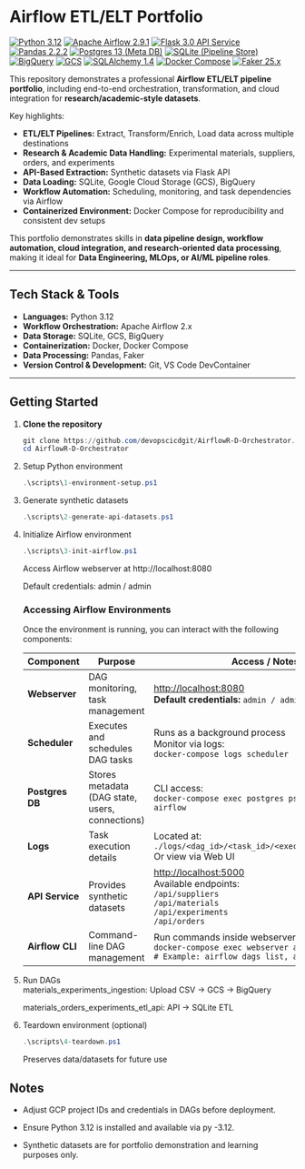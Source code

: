 # Airflow ETL/ELT Portfolio

[![Python 3.12](https://img.shields.io/badge/python-3.12-3776AB.svg?logo=python)](https://www.python.org/downloads/)
[![Apache Airflow 2.9.1](https://img.shields.io/badge/airflow-2.9.1-017CEE.svg?logo=apacheairflow)](https://airflow.apache.org/) <!-- Container image version; requirements pinned to 2.9.2 planned upgrade -->
[![Flask 3.0 API Service](https://img.shields.io/badge/flask-3.0_API-000000.svg?logo=flask)](https://flask.palletsprojects.com/)
[![Pandas 2.2.2](https://img.shields.io/badge/pandas-2.2.2-150458.svg?logo=pandas)](https://pandas.pydata.org/)
[![Postgres 13 (Meta DB)](https://img.shields.io/badge/postgres-13-4169E1.svg?logo=postgresql)](https://www.postgresql.org/)
[![SQLite (Pipeline Store)](https://img.shields.io/badge/sqlite-storage-044A64.svg?logo=sqlite)](https://www.sqlite.org/)
[![BigQuery](https://img.shields.io/badge/google_bigquery-ingestion-1A73E8.svg?logo=googlecloud)](https://cloud.google.com/bigquery)
[![GCS](https://img.shields.io/badge/google_cloud_storage-ingestion-4285F4.svg?logo=googlecloud)](https://cloud.google.com/storage)
[![SQLAlchemy 1.4](https://img.shields.io/badge/sqlalchemy-1.4-CC0000.svg)](https://www.sqlalchemy.org/)
[![Docker Compose](https://img.shields.io/badge/docker%20compose-dev_env-1D63ED.svg?logo=docker)](https://docs.docker.com/compose/)
[![Faker 25.x](https://img.shields.io/badge/faker-synthetic_data-FF6F00.svg)](https://faker.readthedocs.io/)


This repository demonstrates a professional **Airflow ETL/ELT pipeline portfolio**, including end-to-end orchestration, transformation, and cloud integration for **research/academic-style datasets**.

Key highlights:

- **ETL/ELT Pipelines:** Extract, Transform/Enrich, Load data across multiple destinations  
- **Research & Academic Data Handling:** Experimental materials, suppliers, orders, and experiments  
- **API-Based Extraction:** Synthetic datasets via Flask API  
- **Data Loading:** SQLite, Google Cloud Storage (GCS), BigQuery  
- **Workflow Automation:** Scheduling, monitoring, and task dependencies via Airflow  
- **Containerized Environment:** Docker Compose for reproducibility and consistent dev setups  

This portfolio demonstrates skills in **data pipeline design, workflow automation, cloud integration, and research-oriented data processing**, making it ideal for **Data Engineering, MLOps, or AI/ML pipeline roles**.

---

## Tech Stack & Tools

- **Languages:** Python 3.12  
- **Workflow Orchestration:** Apache Airflow 2.x  
- **Data Storage:** SQLite, GCS, BigQuery  
- **Containerization:** Docker, Docker Compose  
- **Data Processing:** Pandas, Faker  
- **Version Control & Development:** Git, VS Code DevContainer  

---

## Getting Started

1. **Clone the repository**
   ```powershell
   git clone https://github.com/devopscicdgit/AirflowR-D-Orchestrator.git
   cd AirflowR-D-Orchestrator
   ```
2. Setup Python environment
    ```powershell
    .\scripts\1-environment-setup.ps1
    ```
3. Generate synthetic datasets
    ```powershell
    .\scripts\2-generate-api-datasets.ps1
    ```
4. Initialize Airflow environment
    ```powershell
    .\scripts\3-init-airflow.ps1
    ```
    Access Airflow webserver at http://localhost:8080

    Default credentials: admin / admin
    ### Accessing Airflow Environments

    Once the environment is running, you can interact with the following components:

    | Component    | Purpose                               | Access / Notes |
    |-------------|---------------------------------------|----------------|
    | **Webserver** | DAG monitoring, task management       | [http://localhost:8080](http://localhost:8080)  <br>**Default credentials:** `admin / admin` |
    | **Scheduler** | Executes and schedules DAG tasks      | Runs as a background process <br>Monitor via logs: <br>`docker-compose logs scheduler` |
    | **Postgres DB** | Stores metadata (DAG state, users, connections) | CLI access: <br>`docker-compose exec postgres psql -U airflow -d airflow` |
    | **Logs** | Task execution details | Located at: <br>`./logs/<dag_id>/<task_id>/<execution_date>/1.log` <br>Or view via Web UI |
    | **API Service** | Provides synthetic datasets | [http://localhost:5000](http://localhost:5000) <br>Available endpoints: <br>`/api/suppliers` <br>`/api/materials` <br>`/api/experiments` <br>`/api/orders` |
    | **Airflow CLI** | Command-line DAG management | Run commands inside webserver container: <br>`docker-compose exec webserver airflow <command>    # Example: airflow dags list, airflow tasks test    ` |


 5. Run DAGs   
    materials_experiments_ingestion: Upload CSV → GCS → BigQuery

    materials_orders_experiments_etl_api: API → SQLite ETL
6. Teardown environment (optional)
    ```powershell
    .\scripts\4-teardown.ps1
    ```
    Preserves data/datasets for future use

## Notes

- Adjust GCP project IDs and credentials in DAGs before deployment.

- Ensure Python 3.12 is installed and available via py -3.12.

- Synthetic datasets are for portfolio demonstration and learning purposes only.